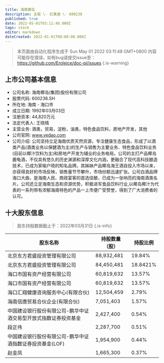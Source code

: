```yaml
---
title: 海南椰岛
description: 主板 \- 红黄酒 \- 600238
published: true
date: 2022-05-01T03:11:48.000Z
tags: stock
editor: markdown
dateCreated: 2022-01-01T00:00:00.000Z
---
```


> 本页面由自动化程序生成于 Sun May 01 2022 03:11:48 GMT+0800
> 内容可能存在错误，如有bug请提交issue至：https://github.com/Eroleice/doc-pi/issues
{.is-warning}

## 上市公司基本信息
- 公司名称: 海南椰岛(集团)股份有限公司
- 股票代码: 600238.SH
- 所在地: 海南 - 海口市
- 成立日期: 1992年03月03日
- 注册资本: 44,820万元
- 法定代表人: 王晓晴
- 主营业务: 酒类，贸易，淀粉，油类，特色食品饮料，房地产开发，其他
- 公司官网: www.yedao.com
- 公司介绍: 公司坚持立足海南优质天然资源，专注健康生态食品，形成了以酒类产品(酒类业务以保健酒为主)的生产与销售为主要业务、特色食品饮料业务(目前以椰汁饮料为主)和房地产开发为辅业的业务格局。公司的主打产品椰岛鹿龟酒，不仅具有悠久的历史渊源和深厚文化内涵，更融合了现代高科技酿造技术，已成为家喻户晓的知名品牌。其姊妹产品椰岛海王酒自投入市场以来，亦获得良好的市场反映，销售量节节攀升，市场份额迅速扩张。公司白酒品牌海口大曲，是海南人民、商政宴客的首选佳酿，已成为一张响亮的海南酒类名片。公司还立足海南生态和资源优势，积极进军食品饮料行业,以椰岛椰汁为代表的一系列带有浓郁海南特色的产品一上市便广受赞誉，得到了广大消费者的认可。


## 十大股东信息
> 股东持股数据截止于：2022年03月31日
{.is-info}

| 股东名称 | 持股数量（股） | 持股比例 |
| --- | --- | --- |
| 北京东方君盛投资管理有限公司 | 88,932,481 | 19.84% |
| 北京东方君盛投资管理有限公司 | 84,450,481 | 18.8421% |
| 海口市国有资产经营有限公司 | 60,819,632 | 13.57% |
| 海口市国有资产经营有限公司 | 60,819,632 | 13.57% |
| 海口汇翔健康咨询服务中心(有限合伙) | 12,504,459 | 2.79% |
| 海南信唐贸易合伙企业(有限合伙) | 7,051,403 | 1.57% |
| 中国建设银行股份有限公司-鹏华中证酒交易型开放式指数证券投资基金 | 2,427,400 | 0.54% |
| 段正伟 | 2,287,700 | 0.51% |
| 中国建设银行股份有限公司-鹏华中证酒指数证券投资基金(LOF) | 1,954,900 | 0.44% |
| 赵金凤 | 1,665,300 | 0.37% |




